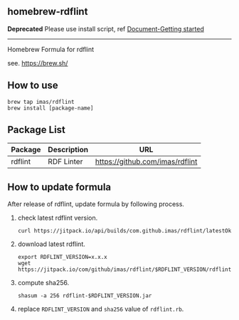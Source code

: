 homebrew-rdflint
--

__Deprecated__
Please use install script, ref [Document-Getting started](https://imas.github.io/rdflint/getting_started/#installation)

----

Homebrew Formula for rdflint

see. https://brew.sh/

## How to use

```
brew tap imas/rdflint
brew install [package-name]
```

## Package List

| Package | Description | URL |
----|----|----
| rdflint | RDF Linter | https://github.com/imas/rdflint |

## How to update formula

After release of rdflint, update formula by following process.

1. check latest rdflint version.

   ```
   curl https://jitpack.io/api/builds/com.github.imas/rdflint/latestOk
   ```

2. download latest rdflint.

   ```
   export RDFLINT_VERSION=x.x.x
   wget https://jitpack.io/com/github/imas/rdflint/$RDFLINT_VERSION/rdflint-$RDFLINT_VERSION.jar
   ```

3. compute sha256.

   ```
   shasum -a 256 rdflint-$RDFLINT_VERSION.jar 
   ```

4. replace ``RDFLINT_VERSION`` and ``sha256`` value of ``rdflint.rb``.
